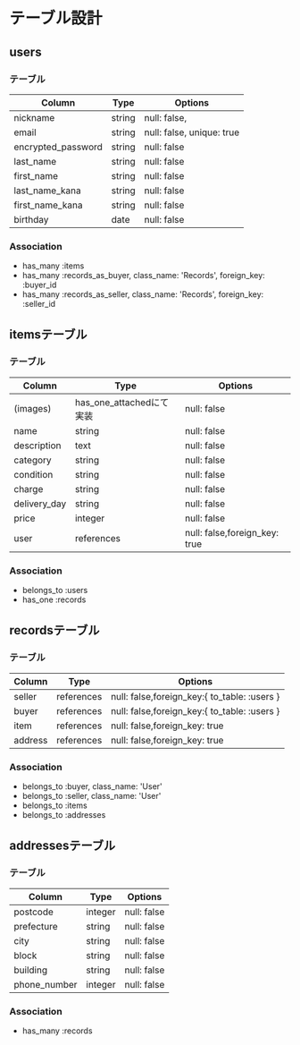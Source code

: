 # テーブル設計
## users
### テーブル
| Column             | Type   | Options                   |
| ------------------ | ------ | ------------------------- |
| nickname           | string | null: false,              |
| email              | string | null: false, unique: true |
| encrypted_password | string | null: false               |
| last_name          | string | null: false               |
| first_name         | string | null: false               |
| last_name_kana     | string | null: false               |
| first_name_kana    | string | null: false               |
| birthday           | date   | null: false               |

### Association
- has_many :items
- has_many :records_as_buyer, class_name: 'Records', foreign_key: :buyer_id
- has_many :records_as_seller, class_name: 'Records', foreign_key: :seller_id

## itemsテーブル
### テーブル
| Column       | Type                    | Options                       |
| ------------ | ----------------------- | ----------------------------- |
| (images)     | has_one_attachedにて実装 | null: false                   |
| name         | string                  | null: false                   |
| description  | text                    | null: false                   |
| category     | string                  | null: false                   |
| condition    | string                  | null: false                   |
| charge       | string                  | null: false                   |
| delivery_day | string                  | null: false                   |
| price        | integer                 | null: false                   |
| user         | references              | null: false,foreign_key: true |

### Association
- belongs_to :users
- has_one    :records

## recordsテーブル
### テーブル
| Column  | Type       | Options                                      |
| ------- | ---------- | -------------------------------------------- |
| seller  | references | null: false,foreign_key:{ to_table: :users } |
| buyer   | references | null: false,foreign_key:{ to_table: :users } |
| item    | references | null: false,foreign_key: true                |
| address | references | null: false,foreign_key: true                |

### Association
- belongs_to :buyer, class_name: 'User'
- belongs_to :seller, class_name: 'User'
- belongs_to :items
- belongs_to :addresses

## addressesテーブル
### テーブル
| Column       | Type    | Options     |
| ------------ | ------- | ------------|
| postcode     | integer | null: false |
| prefecture   | string  | null: false |
| city         | string  | null: false |
| block        | string  | null: false |
| building     | string  | null: false |
| phone_number | integer | null: false |

### Association
- has_many   :records
